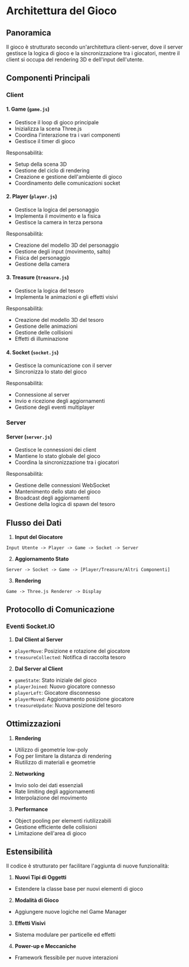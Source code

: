 # Architettura del Gioco

## Panoramica

Il gioco è strutturato secondo un'architettura client-server, dove il server gestisce la logica di gioco e la sincronizzazione tra i giocatori, mentre il client si occupa del rendering 3D e dell'input dell'utente.

## Componenti Principali

### Client

#### 1. Game (`game.js`)
- Gestisce il loop di gioco principale
- Inizializza la scena Three.js
- Coordina l'interazione tra i vari componenti
- Gestisce il timer di gioco

Responsabilità:
- Setup della scena 3D
- Gestione del ciclo di rendering
- Creazione e gestione dell'ambiente di gioco
- Coordinamento delle comunicazioni socket

#### 2. Player (`player.js`)
- Gestisce la logica del personaggio
- Implementa il movimento e la fisica
- Gestisce la camera in terza persona

Responsabilità:
- Creazione del modello 3D del personaggio
- Gestione degli input (movimento, salto)
- Fisica del personaggio
- Gestione della camera

#### 3. Treasure (`treasure.js`)
- Gestisce la logica del tesoro
- Implementa le animazioni e gli effetti visivi

Responsabilità:
- Creazione del modello 3D del tesoro
- Gestione delle animazioni
- Gestione delle collisioni
- Effetti di illuminazione

#### 4. Socket (`socket.js`)
- Gestisce la comunicazione con il server
- Sincronizza lo stato del gioco

Responsabilità:
- Connessione al server
- Invio e ricezione degli aggiornamenti
- Gestione degli eventi multiplayer

### Server

#### Server (`server.js`)
- Gestisce le connessioni dei client
- Mantiene lo stato globale del gioco
- Coordina la sincronizzazione tra i giocatori

Responsabilità:
- Gestione delle connessioni WebSocket
- Mantenimento dello stato del gioco
- Broadcast degli aggiornamenti
- Gestione della logica di spawn del tesoro

## Flusso dei Dati

1. **Input del Giocatore**
```
Input Utente -> Player -> Game -> Socket -> Server
```

2. **Aggiornamento Stato**
```
Server -> Socket -> Game -> [Player/Treasure/Altri Componenti]
```

3. **Rendering**
```
Game -> Three.js Renderer -> Display
```

## Protocollo di Comunicazione

### Eventi Socket.IO

1. **Dal Client al Server**
- `playerMove`: Posizione e rotazione del giocatore
- `treasureCollected`: Notifica di raccolta tesoro

2. **Dal Server al Client**
- `gameState`: Stato iniziale del gioco
- `playerJoined`: Nuovo giocatore connesso
- `playerLeft`: Giocatore disconnesso
- `playerMoved`: Aggiornamento posizione giocatore
- `treasureUpdate`: Nuova posizione del tesoro

## Ottimizzazioni

1. **Rendering**
- Utilizzo di geometrie low-poly
- Fog per limitare la distanza di rendering
- Riutilizzo di materiali e geometrie

2. **Networking**
- Invio solo dei dati essenziali
- Rate limiting degli aggiornamenti
- Interpolazione del movimento

3. **Performance**
- Object pooling per elementi riutilizzabili
- Gestione efficiente delle collisioni
- Limitazione dell'area di gioco

## Estensibilità

Il codice è strutturato per facilitare l'aggiunta di nuove funzionalità:

1. **Nuovi Tipi di Oggetti**
- Estendere la classe base per nuovi elementi di gioco

2. **Modalità di Gioco**
- Aggiungere nuove logiche nel Game Manager

3. **Effetti Visivi**
- Sistema modulare per particelle ed effetti

4. **Power-up e Meccaniche**
- Framework flessibile per nuove interazioni 